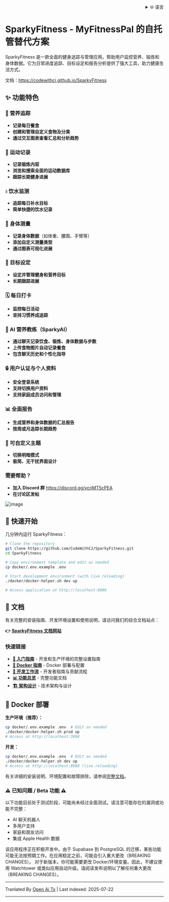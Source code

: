 <div align="right">
  <details>
    <summary >🌐 语言</summary>
    <div>
      <div align="right">
        <p><a href="https://openaitx.github.io/view.html?user=CodeWithCJ&project=SparkyFitness&lang=en">English</a></p>
        <p><a href="https://openaitx.github.io/view.html?user=CodeWithCJ&project=SparkyFitness&lang=zh-CN">简体中文</a></p>
        <p><a href="https://openaitx.github.io/view.html?user=CodeWithCJ&project=SparkyFitness&lang=zh-TW">繁體中文</a></p>
        <p><a href="https://openaitx.github.io/view.html?user=CodeWithCJ&project=SparkyFitness&lang=ja">日本語</a></p>
        <p><a href="https://openaitx.github.io/view.html?user=CodeWithCJ&project=SparkyFitness&lang=ko">한국어</a></p>
        <p><a href="https://openaitx.github.io/view.html?user=CodeWithCJ&project=SparkyFitness&lang=hi">हिन्दी</a></p>
        <p><a href="https://openaitx.github.io/view.html?user=CodeWithCJ&project=SparkyFitness&lang=th">ไทย</a></p>
        <p><a href="https://openaitx.github.io/view.html?user=CodeWithCJ&project=SparkyFitness&lang=fr">Français</a></p>
        <p><a href="https://openaitx.github.io/view.html?user=CodeWithCJ&project=SparkyFitness&lang=de">Deutsch</a></p>
        <p><a href="https://openaitx.github.io/view.html?user=CodeWithCJ&project=SparkyFitness&lang=es">Español</a></p>
        <p><a href="https://openaitx.github.io/view.html?user=CodeWithCJ&project=SparkyFitness&lang=it">Itapano</a></p>
        <p><a href="https://openaitx.github.io/view.html?user=CodeWithCJ&project=SparkyFitness&lang=ru">Русский</a></p>
        <p><a href="https://openaitx.github.io/view.html?user=CodeWithCJ&project=SparkyFitness&lang=pt">Português</a></p>
        <p><a href="https://openaitx.github.io/view.html?user=CodeWithCJ&project=SparkyFitness&lang=nl">Nederlands</a></p>
        <p><a href="https://openaitx.github.io/view.html?user=CodeWithCJ&project=SparkyFitness&lang=pl">Polski</a></p>
        <p><a href="https://openaitx.github.io/view.html?user=CodeWithCJ&project=SparkyFitness&lang=ar">العربية</a></p>
        <p><a href="https://openaitx.github.io/view.html?user=CodeWithCJ&project=SparkyFitness&lang=fa">فارسی</a></p>
        <p><a href="https://openaitx.github.io/view.html?user=CodeWithCJ&project=SparkyFitness&lang=tr">Türkçe</a></p>
        <p><a href="https://openaitx.github.io/view.html?user=CodeWithCJ&project=SparkyFitness&lang=vi">Tiếng Việt</a></p>
        <p><a href="https://openaitx.github.io/view.html?user=CodeWithCJ&project=SparkyFitness&lang=id">Bahasa Indonesia</a></p>
      </div>
    </div>
  </details>
</div>

# SparkyFitness - MyFitnessPal 的自托管替代方案

SparkyFitness 是一款全面的健身追踪与管理应用，帮助用户监控营养、锻炼和身体数据。它为日常进度追踪、目标设定和报告分析提供了强大工具，助力健康生活方式。

文档：https://codewithcj.github.io/SparkyFitness

## ✨ 功能特色

### 🍎 营养追踪

* **记录每日餐食**
* **创建和管理自定义食物及分类**
* **通过交互图表查看汇总和分析趋势**

### 💪 运动记录

* **记录锻炼内容**
* **浏览和搜索全面的运动数据库**
* **跟踪长期健身进展**

### 💧 饮水监测

* **追踪每日补水目标**
* **简单快捷的饮水记录**

### 📏 身体测量

* **记录身体数据**（如体重、腰围、手臂等）
* **添加自定义测量类型**
* **通过图表可视化进展**

### 🎯 目标设定

* **设定并管理健身和营养目标**
* **长期跟踪进展**

### 🗓️ 每日打卡

* **监控每日活动**
* **坚持习惯养成追踪**

### 🤖 AI 营养教练（SparkyAI）

* **通过聊天记录饮食、锻炼、身体数据与步数**
* **上传食物图片自动记录餐食**
* **包含聊天历史和个性化指导**

### 🔒 用户认证与个人资料

* **安全登录系统**
* **支持切换用户资料**
* **支持家庭成员访问和管理**

### 📊 全面报告

* **生成营养和身体数据的汇总报告**
* **按周或月追踪长期趋势**

### 🎨 可自定义主题

* **切换明暗模式**
* **极简、无干扰界面设计**

### 需要帮助？
* **加入 Discord 群**
  https://discord.gg/vcnMT5cPEA
* **在讨论区发帖**



![image](https://github.com/user-attachments/assets/ccc7f34e-a663-405f-a4d4-a9888c3197bc)

## 🚀 快速开始

几分钟内运行 SparkyFitness：

```bash
# Clone the repository
git clone https://github.com/CodeWithCJ/SparkyFitness.git
cd SparkyFitness

# Copy environment template and edit as needed
cp docker/.env.example .env

# Start development environment (with live reloading)
./docker/docker-helper.sh dev up

# Access application at http://localhost:8080
```
## 📖 文档

有关完整的安装指南、开发环境设置和使用说明，请访问我们的综合文档站点：

**👉 [SparkyFitness 文档网站](https://codewithcj.github.io/SparkyFitness)**

### 快速链接

- **[🚀 入门指南](https://codewithcj.github.io/SparkyFitness/developer/getting-started)** - 开发和生产环境的完整设置指南
- **[🐳 Docker 指南](https://codewithcj.github.io/SparkyFitness/developer/docker)** - Docker 部署与配置
- **[🔧 开发工作流](https://codewithcj.github.io/SparkyFitness/developer/workflow)** - 开发者指南与贡献流程  
- **[📊 功能总览](https://codewithcj.github.io/SparkyFitness/features/)** - 完整功能文档
- **[🏗️ 架构设计](https://codewithcj.github.io/SparkyFitness/app-overview)** - 技术架构与设计

## 🐳 Docker 部署

**生产环境（推荐）：**

```bash
cp docker/.env.example .env  # Edit as needed
./docker/docker-helper.sh prod up
# Access at http://localhost:3004
```
**开发：**

```bash
cp docker/.env.example .env  # Edit as needed  
./docker/docker-helper.sh dev up
# Access at http://localhost:8080 (live reloading)
```
有关详细的安装说明、环境配置和故障排除，请参阅[完整文档](https://codewithcj.github.io/SparkyFitness/developer/getting-started)。

### ⚠️ 已知问题 / Beta 功能 ⚠️

以下功能目前处于测试阶段，可能尚未经过全面测试。请注意可能存在的漏洞或功能不完整：

*   AI 聊天机器人
*   多用户支持
*   家庭和朋友访问
*   集成 Apple Health 数据

该应用程序正在积极开发中。由于 Supabase 到 PostgreSQL 的迁移，某些功能可能无法按预期工作。在应用稳定之前，可能会引入重大更改（BREAKING CHANGES）。
对于新版本，你可能需要更改 Docker/环境变量。因此，不建议使用 Watchtower 或类似应用自动升级。请阅读发布说明以了解任何重大更改（BREAKING CHANGES）。





---

Tranlated By [Open Ai Tx](https://github.com/OpenAiTx/OpenAiTx) | Last indexed: 2025-07-22

---